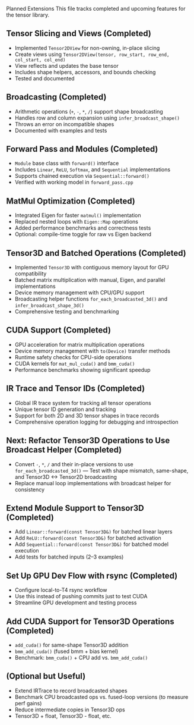 Planned Extensions
This file tracks completed and upcoming features for the tensor library.

## Tensor Slicing and Views (Completed)
- Implemented `Tensor2DView` for non-owning, in-place slicing
- Create views using `Tensor2DView(tensor, row_start, row_end, col_start, col_end)`
- View reflects and updates the base tensor
- Includes shape helpers, accessors, and bounds checking
- Tested and documented

## Broadcasting (Completed)
- Arithmetic operations (`+`, `-`, `*`, `/`) support shape broadcasting
- Handles row and column expansion using `infer_broadcast_shape()`
- Throws an error on incompatible shapes
- Documented with examples and tests

## Forward Pass and Modules (Completed)
- `Module` base class with `forward()` interface
- Includes `Linear`, `ReLU`, `Softmax`, and `Sequential` implementations
- Supports chained execution via `Sequential::forward()`
- Verified with working model in `forward_pass.cpp`

## MatMul Optimization (Completed)
- Integrated Eigen for faster `matmul()` implementation
- Replaced nested loops with `Eigen::Map` operations
- Added performance benchmarks and correctness tests
- Optional: compile-time toggle for raw vs Eigen backend

## Tensor3D and Batched Operations (Completed)
- Implemented `Tensor3D` with contiguous memory layout for GPU compatibility
- Batched matrix multiplication with manual, Eigen, and parallel implementations
- Device memory management with CPU/GPU support
- Broadcasting helper functions `for_each_broadcasted_3d()` and `infer_broadcast_shape_3d()`
- Comprehensive testing and benchmarking

## CUDA Support (Completed)
- GPU acceleration for matrix multiplication operations
- Device memory management with `to(Device)` transfer methods
- Runtime safety checks for CPU-side operations
- CUDA kernels for `mat_mul_cuda()` and `bmm_cuda()`
- Performance benchmarks showing significant speedup

## IR Trace and Tensor IDs (Completed)
- Global IR trace system for tracking all tensor operations
- Unique tensor ID generation and tracking
- Support for both 2D and 3D tensor shapes in trace records
- Comprehensive operation logging for debugging and introspection

## Next: Refactor Tensor3D Operations to Use Broadcast Helper (Completed)
- Convert `-`, `*`, `/` and their in-place versions to use `for_each_broadcasted_3d()`
— Test with shape mismatch, same-shape, and Tensor3D <-> Tensor2D broadcasting
- Replace manual loop implementations with broadcast helper for consistency

## Extend Module Support to Tensor3D (Completed)
- Add `Linear::forward(const Tensor3D&)` for batched linear layers
- Add `ReLU::forward(const Tensor3D&)` for batched activation
- Add `Sequential::forward(const Tensor3D&)` for batched model execution
- Add tests for batched inputs (2–3 examples)

## Set Up GPU Dev Flow with rsync (Completed)
- Configure local-to-T4 rsync workflow
- Use this instead of pushing commits just to test CUDA
- Streamline GPU development and testing process

## Add CUDA Support for Tensor3D Operations (Completed)
- `add_cuda()` for same-shape Tensor3D addition
- `bmm_add_cuda()` (fused bmm + bias kernel)
- Benchmark: `bmm_cuda()` + CPU add vs. `bmm_add_cuda()`

## (Optional but Useful)
- Extend IRTrace to record broadcasted shapes
- Benchmark CPU broadcasted ops vs. fused-loop versions (to measure perf gains)
- Reduce intermediate copies in Tensor3D ops
- Tensor3D + float, Tensor3D - float, etc.